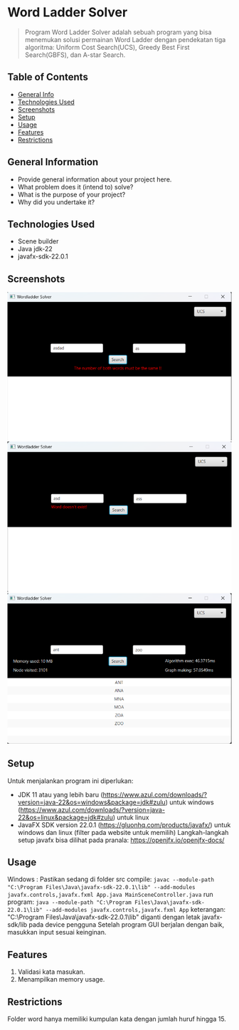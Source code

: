 # Word Ladder Solver
> Program Word Ladder Solver adalah sebuah program yang bisa menemukan solusi permainan Word Ladder dengan pendekatan tiga algoritma: Uniform Cost Search(UCS), Greedy Best First Search(GBFS), dan A-star Search.

## Table of Contents
* [General Info](#general-information)
* [Technologies Used](#technologies-used)
* [Screenshots](#screenshots)
* [Setup](#setup)
* [Usage](#usage)
* [Features](#features)
* [Restrictions](#restriction)
<!-- * [License](#license) -->


## General Information
- Provide general information about your project here.
- What problem does it (intend to) solve?
- What is the purpose of your project?
- Why did you undertake it?
<!-- You don't have to answer all the questions - just the ones relevant to your project. -->


## Technologies Used
- Scene builder
- Java jdk-22
- javafx-sdk-22.0.1


## Screenshots
![alt text](image.png)
![alt text](image-1.png)
![alt text](image-2.png)
<!-- If you have screenshots you'd like to share, include them here. -->


## Setup
Untuk menjalankan program ini diperlukan:
- JDK 11 atau yang lebih baru
(https://www.azul.com/downloads/?version=java-22&os=windows&package=jdk#zulu) untuk windows
(https://www.azul.com/downloads/?version=java-22&os=linux&package=jdk#zulu) untuk linux
- JavaFX SDK version 22.0.1
(https://gluonhq.com/products/javafx/) untuk windows dan linux (filter pada website untuk memilih)
Langkah-langkah setup javafx bisa dilihat pada pranala: https://openjfx.io/openjfx-docs/

## Usage
Windows :
Pastikan sedang di folder src
compile:
`javac --module-path "C:\Program Files\Java\javafx-sdk-22.0.1\lib" --add-modules javafx.controls,javafx.fxml App.java MainSceneController.java`
run program:
`java --module-path "C:\Program Files\Java\javafx-sdk-22.0.1\lib" --add-modules javafx.controls,javafx.fxml App`
keterangan: "C:\Program Files\Java\javafx-sdk-22.0.1\lib" diganti dengan letak javafx-sdk/lib pada device pengguna
Setelah program GUI berjalan dengan baik, masukkan input sesuai keinginan.

## Features
1. Validasi kata masukan.
2. Menampilkan memory usage.

## Restrictions
Folder word hanya memiliki kumpulan kata dengan jumlah huruf hingga 15.